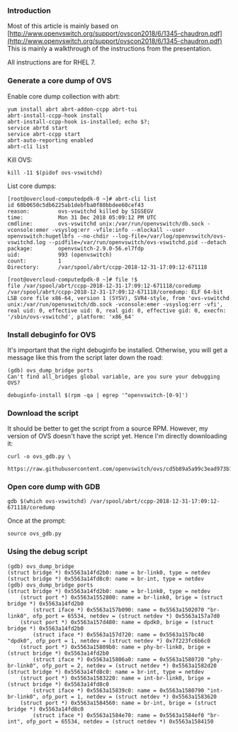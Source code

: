 ### Introduction ###

Most of this article is mainly based on [http://www.openvswitch.org/support/ovscon2018/6/1345-chaudron.pdf](http://www.openvswitch.org/support/ovscon2018/6/1345-chaudron.pdf)
This is mainly a walkthrough of the instructions from the presentation.

All instructions are for RHEL 7.

### Generate a core dump of OVS ###

Enable core dump collection with abrt:
~~~
yum install abrt abrt-addon-ccpp abrt-tui
abrt-install-ccpp-hook install
abrt-install-ccpp-hook is-installed; echo $?;
service abrtd start
service abrt-ccpp start
abrt-auto-reporting enabled
abrt-cli list
~~~

Kill OVS:
~~~
kill -11 $(pidof ovs-vswitchd)
~~~

List core dumps:
~~~
[root@overcloud-computedpdk-0 ~]# abrt-cli list
id 60b0650c5db6225ab1debfba0f80bbdee60cef43
reason:         ovs-vswitchd killed by SIGSEGV
time:           Mon 31 Dec 2018 05:09:12 PM UTC
cmdline:        ovs-vswitchd unix:/var/run/openvswitch/db.sock -vconsole:emer -vsyslog:err -vfile:info --mlockall --user openvswitch:hugetlbfs --no-chdir --log-file=/var/log/openvswitch/ovs-vswitchd.log --pidfile=/var/run/openvswitch/ovs-vswitchd.pid --detach
package:        openvswitch-2.9.0-56.el7fdp
uid:            993 (openvswitch)
count:          1
Directory:      /var/spool/abrt/ccpp-2018-12-31-17:09:12-671118
~~~

~~~
[root@overcloud-computedpdk-0 ~]# file !$
file /var/spool/abrt/ccpp-2018-12-31-17:09:12-671118/coredump
/var/spool/abrt/ccpp-2018-12-31-17:09:12-671118/coredump: ELF 64-bit LSB core file x86-64, version 1 (SYSV), SVR4-style, from 'ovs-vswitchd unix:/var/run/openvswitch/db.sock -vconsole:emer -vsyslog:err -vfi', real uid: 0, effective uid: 0, real gid: 0, effective gid: 0, execfn: '/sbin/ovs-vswitchd', platform: 'x86_64'
~~~

### Install debuginfo for OVS ###

It's important that the right debuginfo be installed. 
Otherwise, you will get a message like this from the script later down the road:
~~~
(gdb) ovs_dump_bridge ports
Can't find all_bridges global variable, are you sure your debugging OVS?
~~~

~~~
debuginfo-install $(rpm -qa | egrep '^openvswitch-[0-9]')
~~~

### Download the script ###

It should be better to get the script from a source RPM. However, my version of OVS doesn't have the script yet. 
Hence I'm directly downloading it:
~~~
curl -o ovs_gdb.py \
  https://raw.githubusercontent.com/openvswitch/ovs/cd5b89a5a99c3ead973b168326eaef47d4e4c077/utilities/gdb/ovs_gdb.py
~~~

### Open core dump with GDB ###

~~~
gdb $(which ovs-vswitchd) /var/spool/abrt/ccpp-2018-12-31-17:09:12-671118/coredump
~~~

Once at the prompt:
~~~
source ovs_gdb.py
~~~

### Using the debug script ###

~~~
(gdb) ovs_dump_bridge
(struct bridge *) 0x5563a14fd2b0: name = br-link0, type = netdev
(struct bridge *) 0x5563a14fd8c0: name = br-int, type = netdev
(gdb) ovs_dump_bridge ports
(struct bridge *) 0x5563a14fd2b0: name = br-link0, type = netdev
    (struct port *) 0x5563a1552800: name = br-link0, brige = (struct bridge *) 0x5563a14fd2b0
        (struct iface *) 0x5563a157b090: name = 0x5563a1502070 "br-link0", ofp_port = 65534, netdev = (struct netdev *) 0x5563a157a7d0
    (struct port *) 0x5563a157d480: name = dpdk0, brige = (struct bridge *) 0x5563a14fd2b0
        (struct iface *) 0x5563a157d720: name = 0x5563a157bc40 "dpdk0", ofp_port = 1, netdev = (struct netdev *) 0x7f223fc6b6c0
    (struct port *) 0x5563a15809b0: name = phy-br-link0, brige = (struct bridge *) 0x5563a14fd2b0
        (struct iface *) 0x5563a15806a0: name = 0x5563a1580720 "phy-br-link0", ofp_port = 2, netdev = (struct netdev *) 0x5563a1582d20
(struct bridge *) 0x5563a14fd8c0: name = br-int, type = netdev
    (struct port *) 0x5563a1583220: name = int-br-link0, brige = (struct bridge *) 0x5563a14fd8c0
        (struct iface *) 0x5563a15839c0: name = 0x5563a1580790 "int-br-link0", ofp_port = 1, netdev = (struct netdev *) 0x5563a1583620
    (struct port *) 0x5563a1584560: name = br-int, brige = (struct bridge *) 0x5563a14fd8c0
        (struct iface *) 0x5563a1584e70: name = 0x5563a1584ef0 "br-int", ofp_port = 65534, netdev = (struct netdev *) 0x5563a1584150
~~~
